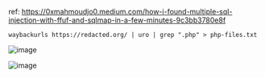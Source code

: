 
ref: https://0xmahmoudjo0.medium.com/how-i-found-multiple-sql-injection-with-ffuf-and-sqlmap-in-a-few-minutes-9c3bb3780e8f

`waybackurls https://redacted.org/ | uro | grep ".php" > php-files.txt`

![image](https://user-images.githubusercontent.com/37910997/158051736-c06d205d-2d01-462d-b415-d2876478c4e2.png)

![image](https://user-images.githubusercontent.com/37910997/158051756-67425eaa-82e4-4c06-8cbc-f74e4ae01e25.png)


